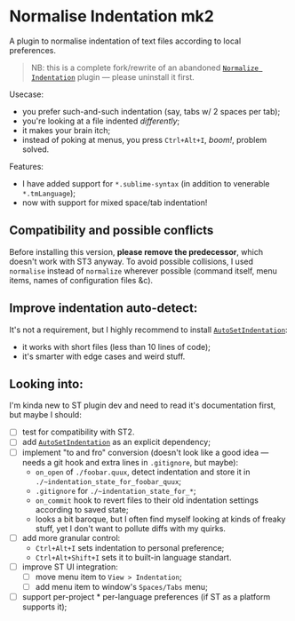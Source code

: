 # Normalise Indentation mk2

A plugin to normalise indentation of text files according to local preferences. 

> NB: this is a complete fork/rewrite of an abandoned [`Normalize Indentation`](https://github.com/Ennosuke/Normalize-Indentation) plugin — please uninstall it first.

Usecase: 

- you prefer such-and-such indentation (say, tabs w/ 2 spaces per tab);
- you're looking at a file indented _differently_;
- it makes your brain itch;
- instead of poking at menus, you press `Ctrl+Alt+I`, *boom!*, problem solved.

Features:

- I have added support for `*.sublime-syntax` (in addition to venerable `*.tmLanguage`);
- now with support for mixed space/tab indentation!

## Compatibility and possible conflicts

Before installing this version, __please remove the predecessor__, which doesn't work with ST3 anyway. To avoid possible collisions, I used `normalise` instead of `normalize` wherever possible (command itself, menu items, names of configuration files &c). 

## Improve indentation auto-detect:

It's not a requirement, but I highly recommend to install [`AutoSetIndentation`](https://packagecontrol.io/packages/AutoSetIndentation):

- it works with short files (less than 10 lines of code);
- it's smarter with edge cases and weird stuff.

## Looking into:

I'm kinda new to ST plugin dev and need to read it's documentation first, but maybe I should:

- [ ] test for compatibility with ST2.
- [ ] add [`AutoSetIndentation`](https://packagecontrol.io/packages/AutoSetIndentation) as an explicit dependency;
- [ ] implement "to and fro" conversion (doesn't look like a good idea — needs a git hook and extra lines in `.gitignore`, but maybe):
    - `on_open` of `./foobar.quux`, detect indentation and store it in `./~indentation_state_for_foobar_quux`;
    - `.gitignore` for `./~indentation_state_for_*`;
    - `on_commit` hook to revert files to their old indentation settings according to saved state;
    - looks a bit baroque, but I often find myself looking at kinds of freaky stuff, yet I don't want to pollute diffs with my quirks.
- [ ] add more granular control:
    - `Ctrl+Alt+I` sets indentation to personal preference;
    - `Ctrl+Alt+Shift+I` sets it to built-in language standart.
- [ ] improve ST UI integration:
    - [ ] move menu item to `View > Indentation`;
    - [ ] add menu item to window's `Spaces/Tabs` menu;
- [ ] support per-project \* per-language preferences (if ST as a platform supports it);